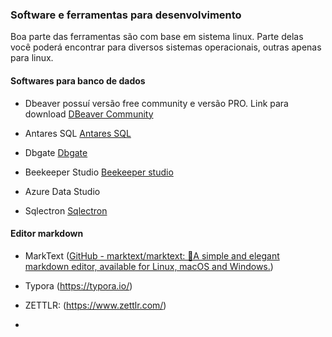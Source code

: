 ### Software e ferramentas para desenvolvimento

Boa parte das ferramentas são com base em sistema linux. Parte delas você poderá encontrar para diversos sistemas operacionais, outras apenas para linux.



#### Softwares para banco de dados

- Dbeaver possuí versão free community e versão PRO.  Link para download [DBeaver Community](https://dbeaver.io/download/)

- Antares SQL [Antares SQL](https://antares-sql.app/)

- Dbgate [Dbgate](https://dbgate.org/)

- Beekeeper Studio [Beekeeper studio](https://www.beekeeperstudio.io/)

- Azure Data Studio

- Sqlectron [Sqlectron](https://sqlectron.github.io/)



#### Editor markdown

- MarkText ([GitHub - marktext/marktext: 📝A simple and elegant markdown editor, available for Linux, macOS and Windows.](https://github.com/marktext/marktext))

- Typora (https://typora.io/)

- ZETTLR: (https://www.zettlr.com/)

- 